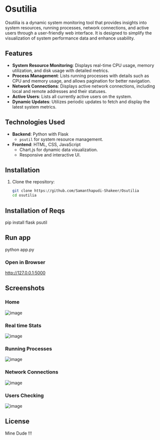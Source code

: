 # Osutilia

Osutilia is a dynamic system monitoring tool that provides insights into system resources, running processes, network connections, and active users through a user-friendly web interface. It is designed to simplify the visualization of system performance data and enhance usability.

## Features

- **System Resource Monitoring**: Displays real-time CPU usage, memory utilization, and disk usage with detailed metrics.
- **Process Management**: Lists running processes with details such as CPU and memory usage, and allows pagination for better navigation.
- **Network Connections**: Displays active network connections, including local and remote addresses and their statuses.
- **Active Users**: Lists all currently active users on the system.
- **Dynamic Updates**: Utilizes periodic updates to fetch and display the latest system metrics.

## Technologies Used

- **Backend**: Python with Flask
  - `psutil` for system resource management.
- **Frontend**: HTML, CSS, JavaScript
  - Chart.js for dynamic data visualization.
  - Responsive and interactive UI.

## Installation

1. Clone the repository:
   ```bash
   git clone https://github.com/Samanthapudi-Shakeer/Osutilia
   cd osutilia
   ```
## Installation of Reqs
pip install flask psutil
## Run app
 python app.py
### Open in Browser
http://127.0.0.1:5000

## Screenshots
### Home 
![image](https://github.com/user-attachments/assets/c02e8826-7661-4fab-97a2-9ab5c758aec5)
### Real time Stats
![image](https://github.com/user-attachments/assets/bb83fba0-ba71-46ca-9d9e-471ae4429b1a)
### Running Processes
![image](https://github.com/user-attachments/assets/d80e56d7-c332-4f88-b433-c848cf2720f3)
### Network Connections
![image](https://github.com/user-attachments/assets/847c634a-cee5-493e-a884-79012390ace1)
### Users Checking
![image](https://github.com/user-attachments/assets/54fa5130-b503-4d46-b53c-9f05518abd24)

## License
Mine Dude !!!






   

